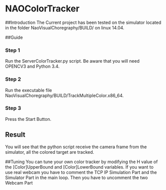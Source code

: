 # NAOColorTracker

##Introduction 
The Current project has been tested on the simulator located in  the folder NaoVisualChoregraphy/BUILD/ on linux 14.04.

##Guide

### Step 1
Run the ServerColorTracker.py script. Be aware that you will need OPENCV3 and Python 3.4.

### Step 2
Run the executable file NaoVisualChoregraphy/BUILD/TrackMultipleColor.x86_64.

### Step 3
Press the Start Button.

## Result
You will see that the python script receive the camera frame from the simulator, all the colored target are tracked.

##Tuning
You can tune your own color tracker by modifying the H value of the [Color]UpperBound and [Color]LowerBound variables. If you want to use real webcam you have to comment the TCP IP Simulation Part and the Simulator Part in the main loop.
Then you have to uncomment the two Webcam Part
